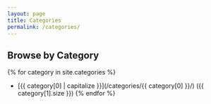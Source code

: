 ```yaml
---
layout: page
title: Categories
permalink: /categories/
---
```


## Browse by Category

{% for category in site.categories %}
- [{{ category[0] | capitalize }}](/categories/{{ category[0] }}/) ({{ category[1].size }})
{% endfor %}